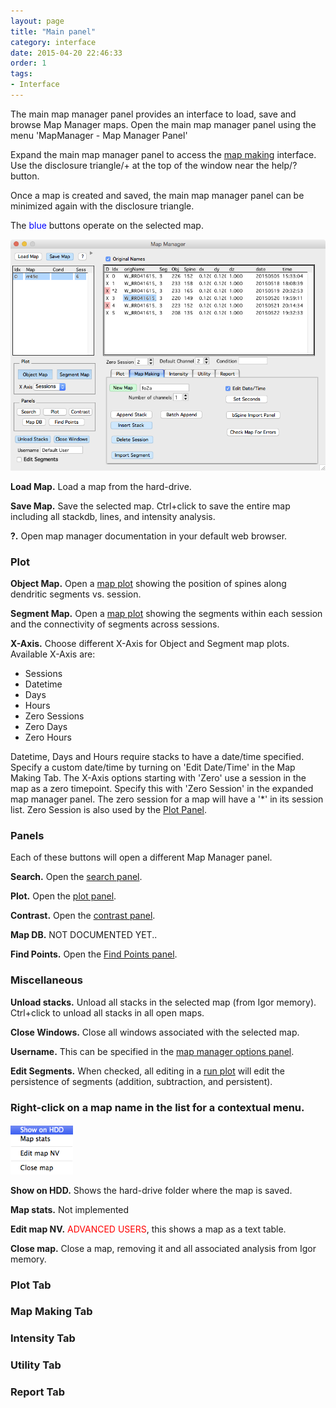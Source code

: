 ```yaml
---
layout: page
title: "Main panel"
category: interface
date: 2015-04-20 22:46:33
order: 1
tags:
- Interface
---
```



The main map manager panel provides an interface to load, save and browse Map Manager maps. Open the main map manager panel using the menu 'MapManager - Map Manager Panel'

Expand the main map manager panel to access the [map making][13] interface. Use the disclosure triangle/+ at the top of the window near the help/? button.

Once a map is created and saved, the main map manager panel can be minimized again with the disclosure triangle.

The <span style="color:blue">blue</span> buttons operate on the selected map.
  
<IMG class="img-float-center" SRC="images/mm3/mm3-main-panel-big.png" WIDTH="700">

<!--- <IMG class="img-float-left" SRC="images/mm3/mm3-main-panel-small.png" WIDTH="200"> -->

  <B>Load Map.</B> Load a map from the hard-drive. 
  
  <B>Save Map.</B> Save the selected map. Ctrl+click to save the entire map including all stackdb, lines, and intensity analysis.
  
  <B>?.</B> Open map manager documentation in your default web browser.
  
### Plot
  
<B>Object Map.</B> Open a [map plot][12] showing the position of spines along dendritic segments vs. session.

<B>Segment Map.</B>  Open a [map plot][12] showing the segments within each session and the connectivity of segments across sessions.

<B>X-Axis.</B> Choose different X-Axis for Object and Segment map plots. Available X-Axis are:

 - Sessions 
 - Datetime
 - Days
 - Hours
 - Zero Sessions
 - Zero Days
 - Zero Hours
    
Datetime, Days and Hours require stacks to have a date/time specified. Specify a custom date/time by turning on 'Edit Date/Time' in the Map Making Tab. The X-Axis options starting with 'Zero' use a session in the map as a zero timepoint. Specify this with 'Zero Session' in the expanded map manager panel. The zero session for a map will have a '*' in its session list. Zero Session is also used by the [Plot Panel][6].
    
### Panels

Each of these buttons will open a different Map Manager panel.

<B>Search.</B> Open the [search panel][5].

<B>Plot.</B> Open the [plot panel][6].

<B>Contrast.</B> Open the [contrast panel][8].

<B>Map DB.</B> NOT DOCUMENTED YET..

<B>Find Points.</B> Open the [Find Points panel][15].


### Miscellaneous

<B>Unload stacks.</B> Unload all stacks in the selected map (from Igor memory). Ctrl+click to unload all stacks in all open maps.

<B>Close Windows.</B> Close all windows associated with the selected map.

<B>Username.</B> This can be specified in the [map manager options panel][7].

<B>Edit Segments.</B> When checked, all editing in a [run plot][11] will edit the persistence of segments (addition, subtraction, and persistent).


### Right-click on a map name in the list for a contextual menu.

<IMG class="img-float-left" SRC="images/mm3/mm3-main-panel-map-right-click.png" WIDTH="100">

<B>Show on HDD.</B> Shows the hard-drive folder where the map is saved.

<B>Map stats.</B> Not implemented

<B>Edit map NV.</B> <span style="color:red">ADVANCED USERS</span>, this shows a map as a text table.

<B>Close map.</B> Close a map, removing it and all associated analysis from Igor memory.

### Plot Tab

### Map Making Tab

### Intensity Tab

### Utility Tab

### Report Tab

<div class="print-page-break"></div>


[1]: stack-browser
[2]: stack
[3]: user-files
[4]: annotating-a-stack
[5]: search-panel
[6]: plot-panel
[7]: stackdb-options-panel
[8]: process-panel
[9]: stack-browser
[10]: hdd-paths
[11]: run-plot
[12]: map-plot
[13]: making-a-map
[14]: scale-panel
[15]: find-points-panel

<div class="print-page-break"></div>
